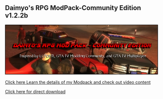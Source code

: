 ## Daimyo's RPG ModPack-Community Edition v1.2.2b ##



![Alt text](https://github.com/Daimyo21/GTA-IV-RPG-ModPack/blob/master/IntroImage.png "Daimyo's RPG ModPack-Community Edition")




[Click here Learn the details of my Modpack and check out video content](http://www.lcpdfr.com/topic/24544-daimyos-rpg-mod-pack-community-edition/?)


[Click here for direct download](http://www.lcpdfr.com/files/file/4381-daimyos-rpg-mod-pack-community-edition/)
